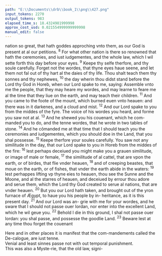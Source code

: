 ```yaml
---
path: "E:\\Documents\\drb\\book_1\\png\\427.png"
input_tokens: 2270
output_tokens: 983
elapsed_time_s: 18.4324981999998
approx_cost_usd: 0.021554999999999998
manual_edit: false
---
```

nation so great, that hath goddes approching vnto them, as
our God is present at al our petitions. <sup>8</sup> For what other
nation is there so renowned that hath the ceremonies, and
iust iudgementes, and the whole law, which I wil sette
forth this day before your eyes. <sup>9</sup> Keepe thy selfe therfore,
and thy soule carefully. Forget not the wordes, that thyne
eyes haue seene, and let them not fal out of thy hart al
the daies of thy life. Thou shalt teach them thy sonnes and
thy nephewes, <sup>10</sup> the day wherin thou didst stand before
the Lord thy God in Horeb, when our Lord spake to me,
saying: Assemble vnto me the people, that they may heare
my wordes, and may learne to feare me al the time that they
liue on the earth, and may teach their children. <sup>11</sup> And you
came to the foote of the mount, which burned euen vnto
heauen: and there was in it darkenes, and a cloud and mist.
<sup>12</sup> And our Lord spake to you from the middes of the fyre.
The voice of his wordes you heard, and forme you saw not
at al. <sup>13</sup> And he shewed you his couenant, which he com-
manded you to do, and the tenne wordes, that he wrote in
two tables of stone. <sup>14</sup> And he cõmanded me at that time that
I should teach you the ceremonies and iudgementes, which
you should doe in the Land, that you shal possesse. <sup>15</sup> Keepe
therfore your soules carefully. You saw not any similitude
in the day, that our Lord spake to you in Horeb from the
middes of the fire: <sup>16</sup> lest perhaps deceiued you might make
you a grauen similitude, or image of male or female, <sup>17</sup> the
similitude of al cattel, that are vpon the earth, or of birdes,
that flie vnder heauen, <sup>18</sup> and of creeping beastes, that moue
on the earth, or of fishes, that vnder the earth abide in the
waters: <sup>19</sup> lest perhappes lifting vp thyne eies to heauen, thou
see the Sunne and the Moone, and al the starres of heauen,
and deceiued by errour thou adore and serue them, which
the Lord thy God created to serue al nations, that are vnder
heauen. <sup>20</sup> But you our Lord hath taken, and brought out
of the yron furnace of Ægypt, to haue you his people by in-
heritance, as it is this present day. <sup>21</sup> And our Lord was an-
grie with me for your wordes, and he sware that I should
not passe ouer Iordan, nor enter into the excellent Land,
which he wil geue you. <sup>22</sup> Behold I die in this ground,
I shal not passe ouer Iordan: you shal passe, and possesse the
goodlie Land. <sup>23</sup> Beware lest at any time thou forget the
couenant

<aside>Here and in other places it is manifest that the com-mandements called the De-calogue, are iust tenne.</aside>

<aside>Venial and least sinnes passe not with out temporal punishment.</aside>

<aside>This was also a Myste-rie, that the old law, signi-</aside>

[^1]: Here and in other places it is manifest that the commandements called the Decalogue, are iust tenne.

[^2]: Venial and least sinnes passe not with out temporal punishment.

[^3]: This was also a Mysterie, that the old law, signi-